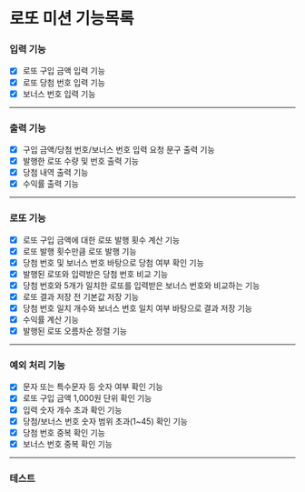 # 로또 미션 기능목록

### 입력 기능

- [x] 로또 구입 금액 입력 기능
- [x] 로또 당첨 번호 입력 기능
- [x] 보너스 번호 입력 기능

---

### 출력 기능

- [x] 구입 금액/당첨 번호/보너스 번호 입력 요청 문구 출력 기능
- [x] 발행한 로또 수량 및 번호 출력 기능
- [x] 당첨 내역 출력 기능
- [x] 수익률 출력 기능

---

### 로또 기능

- [x] 로또 구입 금액에 대한 로또 발행 횟수 계산 기능
- [x] 로또 발행 횟수만큼 로또 발행 기능
- [x] 당첨 번호 및 보너스 번호 바탕으로 당첨 여부 확인 기능
- [x] 발행된 로또와 입력받은 당첨 번호 비교 기능
- [x] 당첨 번호와 5개가 일치한 로또를 입력받은 보너스 번호와 비교하는 기능
- [x] 로또 결과 저장 전 기본값 저장 기능
- [x] 당첨 번호 일치 개수와 보너스 번호 일치 여부 바탕으로 결과 저장 기능
- [x] 수익률 계산 기능
- [x] 발행된 로또 오름차순 정렬 기능

---

### 예외 처리 기능

- [x] 문자 또는 특수문자 등 숫자 여부 확인 기능
- [x] 로또 구입 금액 1,000원 단위 확인 기능
- [x] 입력 숫자 개수 초과 확인 기능
- [x] 당첨/보너스 번호 숫자 범위 초과(1~45) 확인 기능
- [x] 당첨 번호 중복 확인 기능
- [x] 보너스 번호 중복 확인 기능

---

### 테스트

